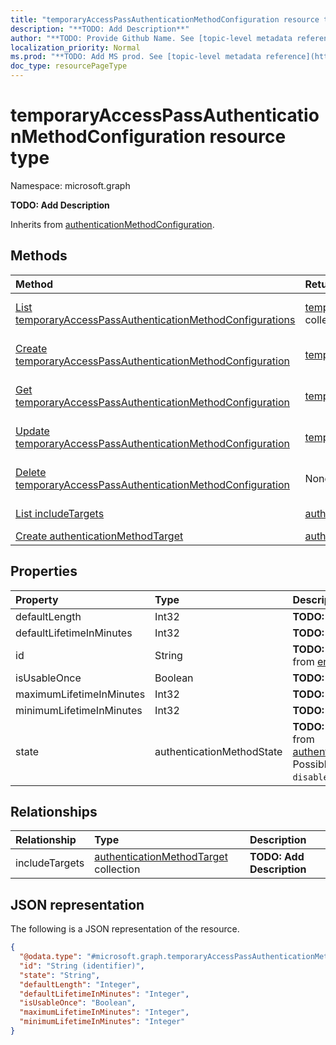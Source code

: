 ```yaml
---
title: "temporaryAccessPassAuthenticationMethodConfiguration resource type"
description: "**TODO: Add Description**"
author: "**TODO: Provide Github Name. See [topic-level metadata reference](https://msgo.azurewebsites.net/add/document/guidelines/metadata.html#topic-level-metadata)**"
localization_priority: Normal
ms.prod: "**TODO: Add MS prod. See [topic-level metadata reference](https://msgo.azurewebsites.net/add/document/guidelines/metadata.html#topic-level-metadata)**"
doc_type: resourcePageType
---
```


# temporaryAccessPassAuthenticationMethodConfiguration resource type

Namespace: microsoft.graph



**TODO: Add Description**


Inherits from [authenticationMethodConfiguration](../resources/authenticationmethodconfiguration.md).

## Methods
|Method|Return type|Description|
|:---|:---|:---|
|[List temporaryAccessPassAuthenticationMethodConfigurations](../api/temporaryaccesspassauthenticationmethodconfiguration-list.md)|[temporaryAccessPassAuthenticationMethodConfiguration](../resources/temporaryaccesspassauthenticationmethodconfiguration.md) collection|Get a list of the [temporaryAccessPassAuthenticationMethodConfiguration](../resources/temporaryaccesspassauthenticationmethodconfiguration.md) objects and their properties.|
|[Create temporaryAccessPassAuthenticationMethodConfiguration](../api/temporaryaccesspassauthenticationmethodconfiguration-create.md)|[temporaryAccessPassAuthenticationMethodConfiguration](../resources/temporaryaccesspassauthenticationmethodconfiguration.md)|Create a new [temporaryAccessPassAuthenticationMethodConfiguration](../resources/temporaryaccesspassauthenticationmethodconfiguration.md) object.|
|[Get temporaryAccessPassAuthenticationMethodConfiguration](../api/temporaryaccesspassauthenticationmethodconfiguration-get.md)|[temporaryAccessPassAuthenticationMethodConfiguration](../resources/temporaryaccesspassauthenticationmethodconfiguration.md)|Read the properties and relationships of a [temporaryAccessPassAuthenticationMethodConfiguration](../resources/temporaryaccesspassauthenticationmethodconfiguration.md) object.|
|[Update temporaryAccessPassAuthenticationMethodConfiguration](../api/temporaryaccesspassauthenticationmethodconfiguration-update.md)|[temporaryAccessPassAuthenticationMethodConfiguration](../resources/temporaryaccesspassauthenticationmethodconfiguration.md)|Update the properties of a [temporaryAccessPassAuthenticationMethodConfiguration](../resources/temporaryaccesspassauthenticationmethodconfiguration.md) object.|
|[Delete temporaryAccessPassAuthenticationMethodConfiguration](../api/temporaryaccesspassauthenticationmethodconfiguration-delete.md)|None|Deletes a [temporaryAccessPassAuthenticationMethodConfiguration](../resources/temporaryaccesspassauthenticationmethodconfiguration.md) object.|
|[List includeTargets](../api/temporaryaccesspassauthenticationmethodconfiguration-list-includetargets.md)|[authenticationMethodTarget](../resources/authenticationmethodtarget.md) collection|Get the authenticationMethodTarget resources from the includeTargets navigation property.|
|[Create authenticationMethodTarget](../api/temporaryaccesspassauthenticationmethodconfiguration-post-includetargets.md)|[authenticationMethodTarget](../resources/authenticationmethodtarget.md)|Create a new authenticationMethodTarget object.|

## Properties
|Property|Type|Description|
|:---|:---|:---|
|defaultLength|Int32|**TODO: Add Description**|
|defaultLifetimeInMinutes|Int32|**TODO: Add Description**|
|id|String|**TODO: Add Description** Inherited from [entity](../resources/entity.md)|
|isUsableOnce|Boolean|**TODO: Add Description**|
|maximumLifetimeInMinutes|Int32|**TODO: Add Description**|
|minimumLifetimeInMinutes|Int32|**TODO: Add Description**|
|state|authenticationMethodState|**TODO: Add Description** Inherited from [authenticationMethodConfiguration](../resources/authenticationmethodconfiguration.md). Possible values are: `enabled`, `disabled`.|

## Relationships
|Relationship|Type|Description|
|:---|:---|:---|
|includeTargets|[authenticationMethodTarget](../resources/authenticationmethodtarget.md) collection|**TODO: Add Description**|

## JSON representation
The following is a JSON representation of the resource.
<!-- {
  "blockType": "resource",
  "keyProperty": "id",
  "@odata.type": "microsoft.graph.temporaryAccessPassAuthenticationMethodConfiguration",
  "baseType": "microsoft.graph.authenticationMethodConfiguration",
  "openType": false
}
-->
``` json
{
  "@odata.type": "#microsoft.graph.temporaryAccessPassAuthenticationMethodConfiguration",
  "id": "String (identifier)",
  "state": "String",
  "defaultLength": "Integer",
  "defaultLifetimeInMinutes": "Integer",
  "isUsableOnce": "Boolean",
  "maximumLifetimeInMinutes": "Integer",
  "minimumLifetimeInMinutes": "Integer"
}
```

